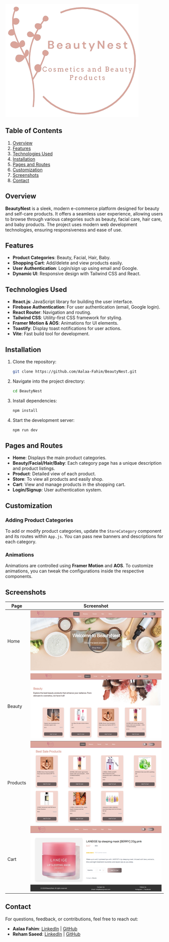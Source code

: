 ![Logo](src/assets/images/final_logo.png)

## Table of Contents
1. [Overview](#overview)
2. [Features](#features)
3. [Technologies Used](#technologies-used)
4. [Installation](#installation)
5. [Pages and Routes](#pages-and-routes)
6. [Customization](#customization)
7. [Screenshots](#screenshots)
8. [Contact](#contact)

## Overview
**BeautyNest** is a sleek, modern e-commerce platform designed for beauty and self-care products. It offers a seamless user experience, allowing users to browse through various categories such as beauty, facial care, hair care, and baby products. The project uses modern web development technologies, ensuring responsiveness and ease of use.

## Features
- **Product Categories**: Beauty, Facial, Hair, Baby.
- **Shopping Cart**: Add/delete and view products easily.
- **User Authentication**: Login/sign up using email and Google.
- **Dynamic UI**: Responsive design with Tailwind CSS and React.

## Technologies Used
- **React.js**: JavaScript library for building the user interface.
- **Firebase Authentication**: For user authentication (email, Google login).
- **React Router**: Navigation and routing.
- **Tailwind CSS**: Utility-first CSS framework for styling.
- **Framer Motion & AOS**: Animations for UI elements.
- **Toastify**: Display toast notifications for user actions.
- **Vite**: Fast build tool for development.

## Installation

1. Clone the repository:
   ```bash
   git clone https://github.com/Aalaa-Fahim/BeautyNest.git
   ```
2. Navigate into the project directory:
   ```bash
   cd BeautyNest
   ```
3. Install dependencies:
   ```bash
   npm install
   ```
4. Start the development server:
   ```bash
   npm run dev
   ```

## Pages and Routes
- **Home**: Displays the main product categories.
- **Beauty/Facial/Hair/Baby**: Each category page has a unique description and product listings.
- **Product**: Detailed view of each product.
- **Store**: To view all products and easily shop.
- **Cart**: View and manage products in the shopping cart.
- **Login/Signup**: User authentication system.

## Customization
### Adding Product Categories
To add or modify product categories, update the `StoreCategory` component and its routes within `App.js`. You can pass new banners and descriptions for each category.

### Animations
Animations are controlled using **Framer Motion** and **AOS**. To customize animations, you can tweak the configurations inside the respective components.

## Screenshots
| Page | Screenshot |
|------|------------|
| Home | ![Home Screenshot](src/assets/images/homepage.png) |
| Beauty | ![Beauty Screenshot](src/assets/images/beautyPage.png) |
| Products | ![Products Screenshot](src/assets/images/products.png) |
| Cart | ![Cart Screenshot](src/assets/images/cart.png) |

## Contact

For questions, feedback, or contributions, feel free to reach out:

- **Aalaa Fahim**: [LinkedIn](https://www.linkedin.com/in/aalaa-fahim) | [GitHub](https://github.com/Aalaa-Fahim)
- **Reham Saeed**: [LinkedIn](https://www.linkedin.com/in/reham-bahaa) | [GitHub](https://github.com/reham128)
